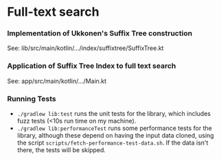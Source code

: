 # Full-text search

### Implementation of Ukkonen's Suffix Tree construction

See: lib/src/main/kotlin/.../index/suffixtree/SuffixTree.kt

### Application of Suffix Tree Index to full text search

See: app/src/main/kotlin/.../Main.kt

### Running Tests

- `./gradlew lib:test` runs the unit tests for the library, which includes fuzz tests (<10s run time on my machine).
- `./gradlew lib:performanceTest` runs some performance tests for the library,
  although these depend on having the input data cloned, using the script
  `scripts/fetch-performance-test-data.sh`. If the data isn't there, the tests
  will be skipped.
